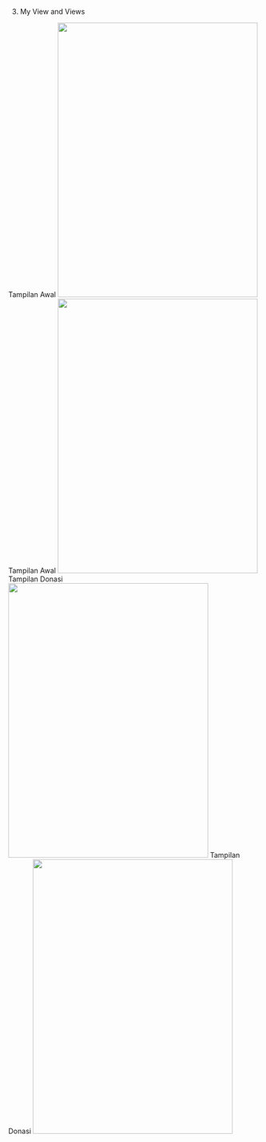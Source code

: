 3. My View and Views

Tampilan Awal
<img src ="https://user-images.githubusercontent.com/54837910/68644182-c6d63c80-0546-11ea-8236-6e22b56612b2.jpeg" width=400px height=550px>
Tampilan Awal
<img src ="https://user-images.githubusercontent.com/54837910/68644185-c9d12d00-0546-11ea-9f86-a6e9df073841.jpeg" width=400px height=550px>
Tampilan Donasi
<img src ="https://user-images.githubusercontent.com/54837910/68644189-cc338700-0546-11ea-889e-a1d58cd3d4dd.jpeg" width=400px height=550px>
Tampilan Donasi
<img src ="https://user-images.githubusercontent.com/54837910/68644191-cd64b400-0546-11ea-9065-ccf30d4b9205.jpeg" width=400px height=550px>
